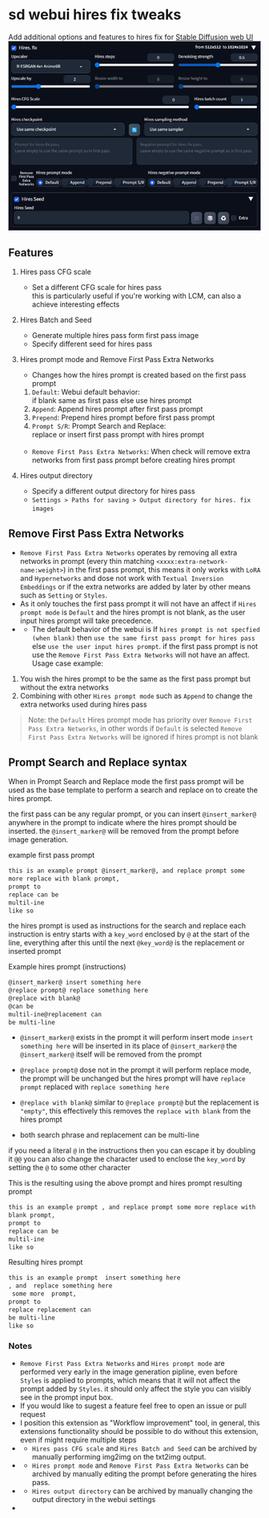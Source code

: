 # sd webui hires fix tweaks

Add additional options and features to hires fix for [Stable Diffusion web UI](https://github.com/AUTOMATIC1111/stable-diffusion-webui)
![screenshot](screenshot.png)

## Features

1. Hires pass CFG scale
   - Set a different CFG scale for hires pass<br>this is particularly useful if you're working with LCM, can also a achieve interesting effects

2. Hires Batch and Seed
   - Generate multiple hires pass form first pass image
   - Specify different seed for hires pass

3. Hires prompt mode and Remove First Pass Extra Networks
   - Changes how the hires prompt is created based on the first pass prompt
   1. `Default`: Webui default behavior:<br>if blank same as first pass else use hires prompt
   2. `Append`: Append hires prompt after first pass prompt
   3. `Prepend`: Prepend hires prompt before first pass prompt
   4. `Prompt S/R`: Prompt Search and Replace:<br>replace or insert first pass prompt with hires prompt
   <br><br>
   - `Remove First Pass Extra Networks`: When check will remove extra networks from first pass prompt before creating hires prompt
4. Hires output directory
   - Specify a different output directory for hires pass
   - `Settings > Paths for saving > Output directory for hires. fix images`

## Remove First Pass Extra Networks
- `Remove First Pass Extra Networks` operates by removing all extra networks in prompt (every thin matching `<xxxx:extra-network-name:weight>`) in the first pass prompt, this means it only works with `LoRA` and `Hypernetworks` and dose not work with `Textual Inversion Embeddings` or if the extra networks are added by later by other means such as `Setting` or `Styles`.
- As it only touches the first pass prompt it will not have an affect if `Hires prompt mode` is `Default` and the hires prompt is not blank, as the user input hires prompt will take precedence. 
- - The default behavior of the webui is If `hires prompt is not specfied (when blank)` then `use the same first pass prompt for hires pass` else `use the user input hires prompt`. if the first pass prompt is not use the `Remove First Pass Extra Networks` will not have an affect.
Usage case example:
1. You wish the hires prompt to be the same as the first pass prompt but without the extra networks
2. Combining with other `Hires prompt mode` such as `Append` to change the extra networks used during hires pass
> Note: the `Default` Hires prompt mode has priority over `Remove First Pass Extra Networks`, in other words if `Default` is selected `Remove First Pass Extra Networks` will be ignored if hires prompt is not blank

## Prompt Search and Replace syntax
When in Prompt Search and Replace mode the first pass prompt will be used as the base template to perform a search and replace on to create the hires prompt.

the first pass can be any regular prompt, or you can insert `@insert_marker@` anywhere in the prompt to indicate where the hires prompt should be inserted.
the `@insert_marker@` will be removed from the prompt before image generation.

example first pass prompt
```
this is an example prompt @insert_marker@, and replace prompt some more replace with blank prompt, 
prompt to
replace can be
multil-ine
like so
```

the hires prompt is used as instructions for the search and replace
each instruction is entry starts with a `key_word` enclosed by `@` at the start of the line, everything after this until the next `@key_word@` is the replacement or inserted prompt

Example hires prompt (instructions)

```
@insert_marker@ insert something here
@replace prompt@ replace something here
@replace with blank@
@can be
multil-ine@replacement can
be multi-line
```

- `@insert_marker@` exists in the prompt it will perform insert mode `insert something here` will be inserted in its place of `@insert_marker@` the `@insert_marker@` itself will be removed from the prompt

- `@replace prompt@` dose not in the prompt it will perform replace mode, the prompt will be unchanged but the hires prompt will have `replace prompt` replaced with `replace something here`

- `@replace with blank@` similar to `@replace prompt@` but the replacement is `"empty"`, this effectively this removes the `replace with blank` from the hires prompt

- both search phrase and replacement can be multi-line

if you need a literal `@` in the instructions then you can escape it by doubling it `@@`
you can also change the character used to enclose the `key_word` by setting the `@` to some other character

This is the resulting using the above prompt and hires prompt
resulting prompt
```
this is an example prompt , and replace prompt some more replace with blank prompt,
prompt to
replace can be
multil-ine
like so
```

Resulting hires prompt

```
this is an example prompt  insert something here
, and  replace something here
 some more  prompt, 
prompt to
replace replacement can
be multi-line
like so
```

### Notes
- `Remove First Pass Extra Networks` and `Hires prompt mode` are performed very early in the image generation pipline, even before `Styles` is applied to prompts, which means that it will not affect the prompt added by `Styles`. it should only affect the style you can visibly see in the prompt input box.
- If you would like to sugest a feature feel free to open an issue or pull request
- I position this extension as "Workflow improvement" tool, in general, this extensions functionality should be possible to do without this extension, even if might require multiple steps
- - `Hires pass CFG scale` and `Hires Batch and Seed` can be archived by manually performing img2img on the txt2img output.
- - `Hires prompt mode` and `Remove First Pass Extra Networks` can be archived by manually editing the prompt before generating the hires pass.
- - `Hires output directory` can be archived by manually changing the output directory in the webui settings
- 
